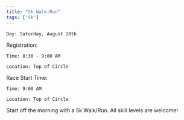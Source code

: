```yaml
---
title: "5k Walk-Run"
tags: ['5k']
---
```


`Day: Saturday, August 28th`

Registration:

`Time: 8:30 - 9:00 AM` 

`Location: Top of Circle`

Race Start Time: 

`Time: 9:00 AM`

`Location: Top of Circle`
    
Start off the morning with a 5k Walk/Run. All skill levels are welcome!